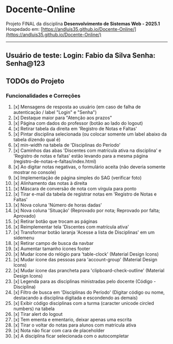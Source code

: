 # Docente-Online

Projeto FINAL da disciplina **Desenvolvimento de Sistemas Web - 2025.1**  
Hospedado em: [https://andluis35.github.io/Docente-Online/](https://andluis35.github.io/Docente-Online/)

---
Usuário de teste:
Login: Fabio da Silva
Senha: Senha@123
---

## TODOs do Projeto

### Funcionalidades e Correções

1. [x] Mensagens de resposta ao usuário (em caso de falha de autenticação / label "Login" e "Senha")
2. [x] Destaque maior para "Atenção aos prazos"
3. [x] Página com dados do professor (botão ao lado do logout)
4. [x] Retirar tabela da direita em 'Registro de Notas e Faltas'
5. [x] Pintar disciplina selecionada (ou colocar somente um label abaixo da tabela dizendo qual é)
6. [x] min-width na tabela de 'Disciplinas do Período'
7. [x] Caminhos das abas 'Discentes com matrícula ativa na disciplina' e 'Registro de notas e faltas' estão levando para a mesma página (registro-de-notas-e-faltas/index.html)
8. [x] Ao digitar notas negativas, o formulário aceita (não deveria somente mostrar no console)
9. [x] Implementação de página simples do SAG (verificar foto)
10. [x] Alinhamento das notas à direita
11. [x] Máscara de conversão de nota com vírgula para ponto
12. [x] Tirar e-mail da tabela de registrar notas em 'Registro de Notas e Faltas'
13. [x] Nova coluna 'Número de horas dadas'
14. [x] Nova coluna 'Situação' (Reprovado por nota; Reprovado por falta; Aprovado)
15. [x] Retirar botão que trocam as páginas
16. [x] Reimplementar tela 'Discentes com matrícula ativa'
17. [x] Transformar botão laranja 'Acesse a lista de Disciplinas' em um sidemenu
18. [x] Retirar campo de busca da navbar
19. [x] Aumentar tamanho ícones footer
20. [x] Mudar ícone do relógio para 'table-clock' (Material Design Icons)
21. [x] Mudar ícone das pessoas para 'account-group' (Material Design Icons)
22. [x] Mudar ícone das prancheta para 'clipboard-check-outline' (Material Design Icons)
23. [x] Legenda para as disciplinas ministradas pelo docente (Código - Disciplina)
24. [x] Filtro de busca em 'Disciplinas do Período' (Digitar código ou nome, destacando a disciplina digitada e escondendo as demais)
25. [x] Exibir código disciplinas com a turma (caracter unicode circled numbers) na tabela
26. [x] Tirar alert do logout
27. [x] Tem ementa e ementario, deixar apenas uma escrita
28. [x] Tirar o voltar do notas para alunos com matricula ativa
29. [x] Nota não ficar com cara de placeholder
30. [x] A disciplina ficar selecionada com o autocompletar
